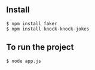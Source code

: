 ## Install
```
$ npm install faker
$ npm install knock-knock-jokes
```

## To run the project
```
$ node app.js
```
